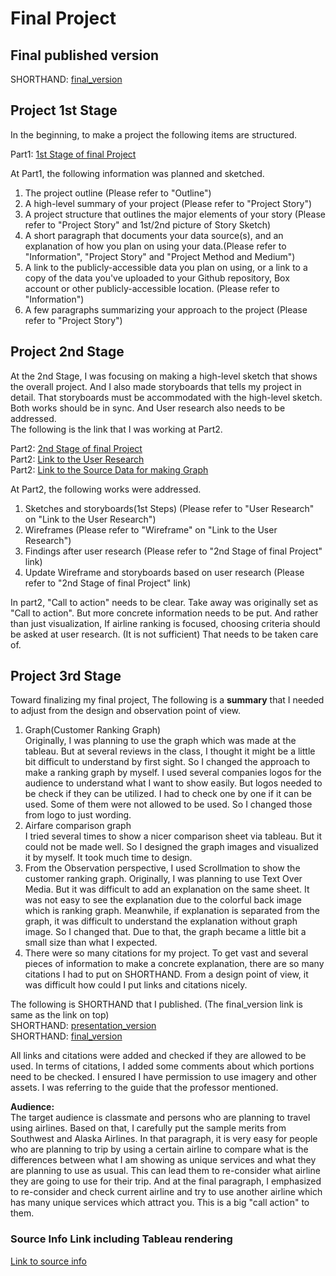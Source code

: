 # Final Project<br>

## Final published version

SHORTHAND: [final_version](https://carnegiemellon.shorthandstories.com/airline-assessment-and-popularity/index.html)<br>

## Project 1st Stage<br>
In the beginning, to make a project the following items are structured.

Part1: [1st Stage of final Project](/final_project_TakafumiSudare.md)<br>

At Part1, the following information was planned and sketched.<br>
1. The project outline (Please refer to "Outline")
2. A high-level summary of your project (Please refer to "Project Story")
3. A project structure that outlines the major elements of your story (Please refer to "Project Story" and 1st/2nd picture of Story Sketch)
4. A short paragraph that documents your data source(s), and an explanation of how you plan on using your data.(Please refer to "Information", "Project Story" and "Project Method and Medium")
5. A link to the publicly-accessible data you plan on using, or a link to a copy of the data you've uploaded to your Github repository, Box account or other publicly-accessible location. (Please refer to "Information")
6. A few paragraphs summarizing your approach to the project (Please refer to "Project Story")<br>

## Project 2nd Stage<br>
At the 2nd Stage, I was focusing on making a high-level sketch that shows the overall project. And I also made storyboards that tells my project in detail. That storyboards must be accommodated with the high-level sketch. Both works should be in sync. And User research also needs to be addressed.<br>
The following is the link that I was working at Part2.

Part2: [2nd Stage of final Project](/final_project_part2Outline.md)<br>
Part2: [Link to the User Research](/User_Research.md)<br>
Part2: [Link to the Source Data for making Graph](/dataSourceLink.md)<br>

At Part2, the following works were addressed.<br>
1. Sketches and storyboards(1st Steps) (Please refer to "User Research" on "Link to the User Research")
2. Wireframes (Please refer to "Wireframe" on "Link to the User Research")
3. Findings after user research (Please refer to "2nd Stage of final Project" link)
4. Update Wireframe and storyboards based on user research (Please refer to "2nd Stage of final Project" link)

In part2, "Call to action" needs to be clear. Take away was originally set as "Call to action". But more concrete information needs to be put. And rather than just visualization, If airline ranking is focused, choosing criteria should be asked at user research. (It is not sufficient) That needs to be taken care of.<br>

## Project 3rd Stage<br>
Toward finalizing my final project, The following is a **summary** that I needed to adjust from the design and observation point of view.

1. Graph(Customer Ranking Graph)<br>
   Originally, I was planning to use the graph which was made at the tableau. But at several reviews in the class, I thought it might be a little bit difficult to understand by first sight. So I changed the approach to make a ranking graph by myself. I used several companies logos for the audience to understand what I want to show easily. But logos needed to be check if they can be utilized. I had to check one by one if it can be used. Some of them were not allowed to be used. So I changed those from logo to just wording.<br>
2. Airfare comparison graph<br>
    I tried several times to show a nicer comparison sheet via tableau. But it could not be made well. So I designed the graph images and visualized it by myself. It took much time to design.<br>
3. From the Observation perspective,  I used Scrollmation to show the customer ranking graph. Originally, I was planning to use Text Over Media. But it was difficult to add an explanation on the same sheet. It was not easy to see the explanation due to the colorful back image which is ranking graph. Meanwhile, if explanation is separated from the graph, it was difficult to understand the explanation without graph image. So I changed that. Due to that, the graph became a little bit a small size than what I expected.<br>
4. There were so many citations for my project. To get vast and several pieces of information to make a concrete explanation, there are so many citations I had to put on SHORTHAND. From a design point of view, it was difficult how could I put links and citations nicely.<br>

The following is SHORTHAND that I published. (The final_version link is same as the link on top)<br>
SHORTHAND: [presentation_version](https://carnegiemellon.shorthandstories.com/-airline-assessment-and-popularity-/index.html)<br>
SHORTHAND: [final_version](https://carnegiemellon.shorthandstories.com/airline-assessment-and-popularity/index.html)<br>

All links and citations were added and checked if they are allowed to be used.
In terms of citations, I added some comments about which portions need to be checked.
I ensured I have permission to use imagery and other assets. I was referring to the guide that the professor mentioned.<br>

**Audience:**<br>
The target audience is classmate and persons who are planning to travel using airlines. Based on that, I carefully put the sample merits from Southwest and Alaska Airlines. In that paragraph, it is very easy for people who are planning to trip by using a certain airline to compare what is the differences between what I am showing as unique services and what they are planning to use as usual. This can lead them to re-consider what airline they are going to use for their trip. And at the final paragraph, I emphasized to re-consider and check current airline and try to use another airline which has many unique services which attract you. This is a big "call action" to them.

  
### Source Info Link including Tableau rendering<br>
[Link to source info](/dataSourceLink.md)<br>
   
   
   
   
